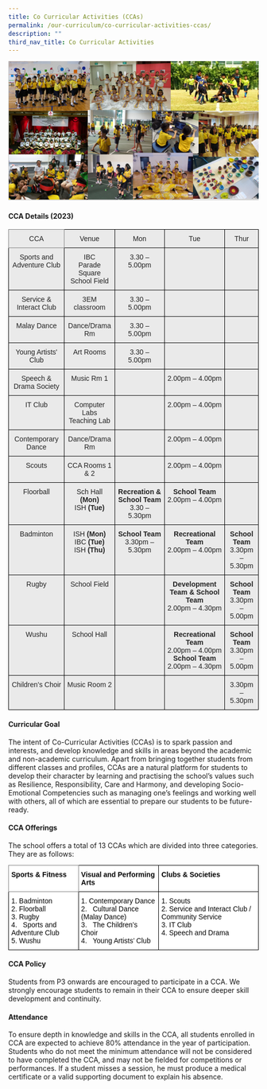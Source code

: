 ```yaml
---
title: Co Curricular Activities (CCAs)
permalink: /our-curriculum/co-curricular-activities-ccas/
description: ""
third_nav_title: Co Curricular Activities
---
```

![Co-Curricular Activities (CCAs)](/images/cca2020.png)

#### CCA Details (2023)

<style type="text/css">
.tg  {border-collapse:collapse;border-spacing:0;}
.tg td{border-color:black;border-style:solid;border-width:1px;font-family:Arial, sans-serif;font-size:14px;
  overflow:hidden;padding:10px 5px;word-break:normal;}
.tg th{border-color:black;border-style:solid;border-width:1px;font-family:Arial, sans-serif;font-size:14px;
  font-weight:normal;overflow:hidden;padding:10px 5px;word-break:normal;}
.tg .tg-ii8k{background-color:#EAEAEA;color:#222;text-align:center;vertical-align:top}
.tg .tg-6cvf{background-color:#EAEAEA;border-color:inherit;color:#222;text-align:center;vertical-align:top}
</style>
<table class="tg">
<thead>
  <tr>
    <th class="tg-6cvf">CCA</th>
    <th class="tg-ii8k">Venue</th>
    <th class="tg-ii8k">Mon</th>
    <th class="tg-ii8k">Tue</th>
    <th class="tg-ii8k">Thur</th>
  </tr>
</thead>
<tbody>
  <tr>
    <td class="tg-ii8k">Sports and Adventure Club<br> <br> <br></td>
    <td class="tg-ii8k">IBC<br>Parade Square<br>School Field</td>
    <td class="tg-ii8k">3.30 – 5.00pm</td>
    <td class="tg-ii8k"></td>
    <td class="tg-ii8k"></td>
  </tr>
  <tr>
    <td class="tg-ii8k">Service &amp; Interact Club</td>
    <td class="tg-ii8k">3EM classroom</td>
    <td class="tg-ii8k">3.30 – 5.00pm</td>
    <td class="tg-ii8k"></td>
    <td class="tg-ii8k"></td>
  </tr>
  <tr>
    <td class="tg-ii8k">Malay Dance</td>
    <td class="tg-ii8k">Dance/Drama Rm</td>
    <td class="tg-ii8k">3.30 – 5.00pm</td>
    <td class="tg-ii8k"></td>
    <td class="tg-ii8k"></td>
  </tr>
  <tr>
    <td class="tg-ii8k">Young Artists' Club</td>
    <td class="tg-ii8k">Art Rooms</td>
    <td class="tg-ii8k">3.30 – 5.00pm</td>
    <td class="tg-ii8k"></td>
    <td class="tg-ii8k"></td>
  </tr>
  <tr>
    <td class="tg-ii8k">Speech &amp; Drama Society</td>
    <td class="tg-ii8k">Music Rm 1</td>
    <td class="tg-ii8k"></td>
    <td class="tg-ii8k">2.00pm – 4.00pm<br></td>
    <td class="tg-ii8k"></td>
  </tr>
  <tr>
    <td class="tg-ii8k">IT Club</td>
    <td class="tg-ii8k">Computer Labs<br>Teaching Lab</td>
    <td class="tg-ii8k"></td>
    <td class="tg-ii8k">2.00pm – 4.00pm<br></td>
    <td class="tg-ii8k"></td>
  </tr>
  <tr>
    <td class="tg-ii8k">Contemporary Dance</td>
    <td class="tg-ii8k">Dance/Drama Rm</td>
    <td class="tg-ii8k"></td>
    <td class="tg-ii8k">2.00pm – 4.00pm<br></td>
    <td class="tg-ii8k"></td>
  </tr>
  <tr>
    <td class="tg-ii8k">Scouts</td>
    <td class="tg-ii8k">CCA Rooms 1 & 2</td>
    <td class="tg-ii8k"></td>
    <td class="tg-ii8k">2.00pm – 4.00pm<br></td>
    <td class="tg-ii8k"></td>
  </tr>
  <tr>
    <td class="tg-ii8k">Floorball</td>
		<td class="tg-ii8k">Sch Hall <b>(Mon)</b><br>ISH <b>(Tue)</b></td>
		<td class="tg-ii8k"><b>Recreation &amp; School Team</b><br>3.30 – 5.30pm </td>
		<td class="tg-ii8k"><b>School Team</b><br>2.00pm – 4.00pm<br></td>
    <td class="tg-ii8k"></td>
  </tr>
	  <tr>
    <td class="tg-ii8k">Badminton</td>
			<td class="tg-ii8k">ISH <b>(Mon)</b><br>IBC <b>(Tue)</b><br>ISH <b>(Thu)</b></td>
			<td class="tg-ii8k"><b>School Team</b><br>3.30pm – 5.30pm</td>
			<td class="tg-ii8k"><b>Recreational Team</b><br>2.00pm – 4.00pm</td>
			<td class="tg-ii8k"><b>School Team</b><br>3.30pm – 5.30pm</td>
  </tr>
  <tr>
    <td class="tg-ii8k">Rugby</td>
    <td class="tg-ii8k">School Field</td>
    <td class="tg-ii8k"></td>
		<td class="tg-ii8k"><b>Development Team & School Team</b><br>2.00pm – 4.30pm</td>
		<td class="tg-ii8k"><b>School Team</b><br>3.30pm – 5.00pm</td>
  </tr>
	  <tr>
    <td class="tg-ii8k">Wushu<br> <br></td>
    <td class="tg-ii8k">School Hall</td>
    <td class="tg-ii8k"></td>
			<td class="tg-ii8k"><b>Recreational Team</b><br>2.00pm – 4.00pm<br><b>School Team</b><br>2.00pm – 4.30pm </td>
			<td class="tg-ii8k"><b>School Team</b><br>3.30pm – 5.00pm</td>
  </tr>
  <tr>
    <td class="tg-ii8k">Children’s Choir<br> </td>
    <td class="tg-ii8k">Music Room 2</td>
    <td class="tg-ii8k"></td>
    <td class="tg-ii8k"></td>
    <td class="tg-ii8k">3.30pm – 5.30pm</td>
  </tr>
</tbody>
</table>

#### Curricular Goal

The intent of Co-Curricular Activities (CCAs) is to spark passion and interests, and develop knowledge and skills in areas beyond the academic and non-academic curriculum. Apart from bringing together students from different classes and profiles, CCAs are a natural platform for students to develop their character by learning and practising the school’s values such as Resilience, Responsibility, Care and Harmony, and developing Socio-Emotional Competencies such as managing one’s feelings and working well with others, all of which are essential to prepare our students to be future-ready.

#### CCA Offerings

The school offers a total of 13 CCAs which are divided into three categories.<br>
They are as follows:

<style type="text/css">
.tg  {border-collapse:collapse;border-spacing:0;}
.tg td{border-color:black;border-style:solid;border-width:1px;font-family:Arial, sans-serif;font-size:14px;
  overflow:hidden;padding:10px 5px;word-break:normal;}
.tg th{border-color:black;border-style:solid;border-width:1px;font-family:Arial, sans-serif;font-size:14px;
  font-weight:normal;overflow:hidden;padding:10px 5px;word-break:normal;}
.tg .tg-0u8h{background-color:#FFF;border-color:inherit;color:#050505;font-weight:bold;text-align:left;vertical-align:top}
.tg .tg-s6wz{background-color:#FFF;color:#050505;text-align:left;vertical-align:top}
.tg .tg-xjv0{background-color:#FFF;color:#050505;font-weight:bold;text-align:left;vertical-align:top}
</style>
<table class="tg">
<thead>
  <tr>
    <th class="tg-0u8h">Sports &amp; Fitness</th>
    <th class="tg-xjv0">Visual and Performing Arts</th>
    <th class="tg-xjv0">Clubs &amp; Societies</th>
  </tr>
</thead>
<tbody>
  <tr>
    <td class="tg-s6wz">1.    Badminton<br>2.    Floorball<br>3.    Rugby<br>4.   Sports and Adventure Club<br>5.    Wushu </td>
    <td class="tg-s6wz"><span style="background-color:initial">1.</span>     <span style="background-color:initial">Contemporary Dance</span><br>2.   Cultural Dance (Malay Dance)<br>3.   The Children’s Choir<br>4.   Young Artists’ Club</td>
    <td class="tg-s6wz">1.  Scouts<br>2.  Service and Interact Club / Community Service<br>3.  IT Club<br>4.  Speech and Drama<br> </td>
  </tr>
</tbody>
</table>

#### CCA Policy
Students from P3 onwards are encouraged to participate in a CCA. We strongly encourage students to remain in their CCA to ensure deeper skill development and continuity.

#### Attendance
To ensure depth in knowledge and skills in the CCA, all students enrolled in CCA are expected to achieve 80% attendance in the year of participation. Students who do not meet the minimum attendance will not be considered to have completed the CCA, and may not be fielded for competitions or performances. If a student misses a session, he must produce a medical certificate or a valid supporting document to explain his absence.